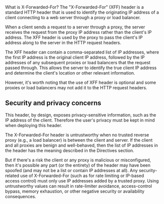 What is X-Forwarded-For?
The "X-Forwarded-For" (XFF) header is a standard HTTP header that is used to identify the originating IP address of a client connecting to a web server through a proxy or load balancer.

When a client sends a request to a server through a proxy, the server receives the request from the proxy IP address rather than the client's IP address. The XFF header is used by the proxy to pass the client's IP address along to the server in the HTTP request headers.

The XFF header can contain a comma-separated list of IP addresses, where the first IP address is the original client IP address, followed by the IP addresses of any subsequent proxies or load balancers that the request passed through. This allows the server to identify the true client IP address and determine the client's location or other relevant information.

However, it's worth noting that the use of XFF header is optional and some proxies or load balancers may not add it to the HTTP request headers.

## Security and privacy concerns

This header, by design, exposes privacy-sensitive information, such as the IP address of the client. Therefore the user's privacy must be kept in mind when deploying this header.

The X-Forwarded-For header is untrustworthy when no trusted reverse proxy (e.g., a load balancer) is between the client and server. If the client and all proxies are benign and well-behaved, then the list of IP addresses in the header has the meaning described in the Directives section. 

But if there's a risk the client or any proxy is malicious or misconfigured, then it's possible any part (or the entirety) of the header may have been spoofed (and may not be a list or contain IP addresses at all). Any security-related use of X-Forwarded-For (such as for rate limiting or IP-based access control) must only use IP addresses added by a trusted proxy. Using untrustworthy values can result in rate-limiter avoidance, access-control bypass, memory exhaustion, or other negative security or availability consequences.